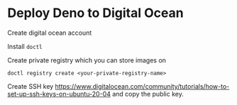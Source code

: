 # Deploy Deno to Digital Ocean

Create digital ocean account

Install `doctl`

Create private registry which you can store images on

```
doctl registry create <your-private-registry-name>
```

Create SSH key
https://www.digitalocean.com/community/tutorials/how-to-set-up-ssh-keys-on-ubuntu-20-04
and copy the public key.